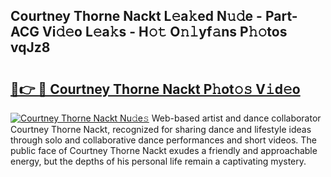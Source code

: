 ## Courtney Thorne Nackt L𝚎a𝚔ed N𝚞𝚍e - Part-ACG Vi𝚍𝚎o L𝚎a𝚔s - H𝚘𝚝 O𝚗𝚕yf𝚊ns P𝚑𝚘tos vqJz8

# <h2><a href="http://kfefgh.oniu.top/?m=Courtney+Thorne+Nackt">🔗👉 🔴 Courtney Thorne Nackt P𝚑ot𝚘𝚜 V𝚒d𝚎o</a></h2>

[![Courtney Thorne Nackt Nu𝚍e𝚜](https://i.imgur.com/0qMVB7G.gif)](http://kfefgh.oniu.top/?m=Courtney+Thorne+Nackt)
Web-based artist and dance collaborator Courtney Thorne Nackt, recognized for sharing dance and lifestyle ideas through solo and collaborative dance performances and short videos. The public face of Courtney Thorne Nackt exudes a friendly and approachable energy, but the depths of his personal life remain a captivating mystery.  
